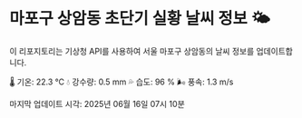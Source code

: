 
# 마포구 상암동 초단기 실황 날씨 정보 🌤️

이 리포지토리는 기상청 API를 사용하여 서울 마포구 상암동의 날씨 정보를 업데이트합니다. 

🌡️ 기온: 22.3 ℃
💧 강수량: 0.5 mm
💦 습도: 96 %
🌬️ 풍속: 1.3 m/s

마지막 업데이트 시각: 2025년 06월 16일 07시 10분    
